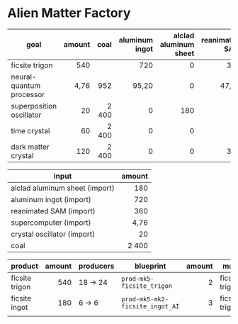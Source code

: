 # Alien Matter Factory

| goal                     | amount |  coal | aluminum ingot | alclad aluminum sheet | reanimated SAM | supercomputer | crystal oscillator |
|--------------------------|-------:|------:|---------------:|----------------------:|---------------:|--------------:|-------------------:|
| ficsite trigon           |    540 |       |            720 |                     0 |            360 |             0 |                  0 |
| neural-quantum processor |   4,76 |   952 |          95,20 |                     0 |          47,60 |          4,76 |                  0 |
| superposition oscillator |     20 | 2 400 |              0 |                   180 |             50 |             0 |                 20 |
| time crystal             |     60 | 2 400 |              0 |                     0 |              0 |             0 |                  0 |
| dark matter crystal      |    120 | 2 400 |              0 |                     0 |            300 |             0 |                  0 |

| input                          | amount |
|--------------------------------|-------:|
| alclad aluminum sheet (import) |    180 |
| aluminum ingot (import)        |    720 |
| reanimated SAM (import)        |    360 |
| supercomputer (import)         |   4,76 |
| crystal oscillator (import)    |     20 |
| coal                           |  2 400 |

| product        | amount | producers | blueprint                       | amount | max            |
|----------------|-------:|-----------|---------------------------------|-------:|----------------|
| ficsite trigon |    540 | 18 -> 24  | `prod-mk5-ficsite_trigon`       |      2 | ficsite trigon |
| ficsite ingot  |    180 | 6 -> 6    | `prod-mk5-mk2-ficsite_ingot_AI` |      3 | ficsite trigon |
|                |        |           |                                 |        |                |
